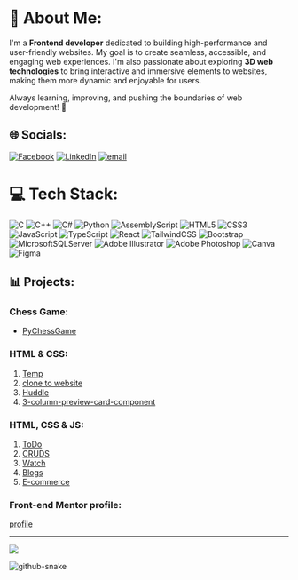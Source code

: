 # 💫 About Me:
I'm a **Frontend developer** dedicated to building high-performance and user-friendly websites. My goal is to create seamless, accessible, and engaging web experiences.
I'm also passionate about exploring **3D web technologies** to bring interactive and immersive elements to websites, making them more dynamic and enjoyable for users.

Always learning, improving, and pushing the boundaries of web development! 🚀


## 🌐 Socials:
[![Facebook](https://img.shields.io/badge/Facebook-%231877F2.svg?logo=Facebook&logoColor=white)](https://www.facebook.com/profile.php?id=100007810184403) [![LinkedIn](https://img.shields.io/badge/LinkedIn-%230077B5.svg?logo=linkedin&logoColor=white)](https://www.linkedin.com/in/mahmoud-emad-nouh-34b9351a1/)  [![email](https://img.shields.io/badge/Email-D14836?logo=gmail&logoColor=white)](mailto:mahmoudemad20016@gmail.com)

# 💻 Tech Stack:
![C](https://img.shields.io/badge/c-%2300599C.svg?style=for-the-badge&logo=c&logoColor=white) ![C++](https://img.shields.io/badge/c++-%2300599C.svg?style=for-the-badge&logo=c%2B%2B&logoColor=white) ![C#](https://img.shields.io/badge/c%23-%23239120.svg?style=for-the-badge&logo=csharp&logoColor=white) ![Python](https://img.shields.io/badge/python-3670A0?style=for-the-badge&logo=python&logoColor=ffdd54) ![AssemblyScript](https://img.shields.io/badge/assembly%20script-%23000000.svg?style=for-the-badge&logo=assemblyscript&logoColor=white) ![HTML5](https://img.shields.io/badge/html5-%23E34F26.svg?style=for-the-badge&logo=html5&logoColor=white) ![CSS3](https://img.shields.io/badge/css3-%231572B6.svg?style=for-the-badge&logo=css3&logoColor=white) ![JavaScript](https://img.shields.io/badge/javascript-%23323330.svg?style=for-the-badge&logo=javascript&logoColor=%23F7DF1E) ![TypeScript](https://img.shields.io/badge/typescript-%23007ACC.svg?style=for-the-badge&logo=typescript&logoColor=white) ![React](https://img.shields.io/badge/react-%2320232a.svg?style=for-the-badge&logo=react&logoColor=%2361DAFB) ![TailwindCSS](https://img.shields.io/badge/tailwindcss-%2338B2AC.svg?style=for-the-badge&logo=tailwind-css&logoColor=white) ![Bootstrap](https://img.shields.io/badge/bootstrap-%238511FA.svg?style=for-the-badge&logo=bootstrap&logoColor=white) ![MicrosoftSQLServer](https://img.shields.io/badge/Microsoft%20SQL%20Server-CC2927?style=for-the-badge&logo=microsoft%20sql%20server&logoColor=white) ![Adobe Illustrator](https://img.shields.io/badge/adobe%20illustrator-%23FF9A00.svg?style=for-the-badge&logo=adobe%20illustrator&logoColor=white) ![Adobe Photoshop](https://img.shields.io/badge/adobe%20photoshop-%2331A8FF.svg?style=for-the-badge&logo=adobe%20photoshop&logoColor=white) ![Canva](https://img.shields.io/badge/Canva-%2300C4CC.svg?style=for-the-badge&logo=Canva&logoColor=white) ![Figma](https://img.shields.io/badge/figma-%23F24E1E.svg?style=for-the-badge&logo=figma&logoColor=white)
## 📊 Projects:

### Chess Game:
- [PyChessGame](https://github.com/ma7mod7/PyChessGame)

### HTML & CSS:
1. [Temp](https://ma7mod7.github.io/Temp4/index.html)
2. [clone to website](https://ma7mod7.github.io/Cloning/)
3. [Huddle](https://ma7mod7.github.io/Huddle/)
4. [3-column-preview-card-component](https://ma7mod7.github.io/3-column-preview-card-component/)

### HTML, CSS & JS:
1. [ToDo](https://ma7mod7.github.io/To-DoList/)
2. [CRUDS](https://ma7mod7.github.io/CRUD-/)
3. [Watch](https://ma7mod7.github.io/watch/)
4. [Blogs](https://ma7mod7.github.io/BLogs/)
5. [E-commerce](https://ma7mod7.github.io/E-commerce/)

### Front-end Mentor profile:
[profile](https://www.frontendmentor.io/profile/ma7mod7/solutions)

---
[![](https://visitcount.itsvg.in/api?id=ma7mod7&icon=0&color=0)](https://visitcount.itsvg.in)

<picture>
  <source media="(prefers-color-scheme: dark)" srcset="https://raw.githubusercontent.com/tobiasmeyhoefer/tobiasmeyhoefer/output/github-snake-dark.svg" />
  <source media="(prefers-color-scheme: light)" srcset="https://raw.githubusercontent.com/tobiasmeyhoefer/tobiasmeyhoefer/output/github-snake.svg" />
  <img alt="github-snake" src="https://raw.githubusercontent.com/tobiasmeyhoefer/tobiasmeyhoefer/output/github-snake.svg" />
</picture>

<!-- Proudly created with GPRM ( https://gprm.itsvg.in ) -->

